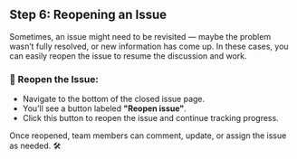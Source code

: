 ## Step 6: Reopening an Issue

Sometimes, an issue might need to be revisited — maybe the problem wasn’t fully resolved, or new information has come up. In these cases, you can easily reopen the issue to resume the discussion and work.

### :repeat: Reopen the Issue:

- Navigate to the bottom of the closed issue page.
- You’ll see a button labeled **"Reopen issue"**.
- Click this button to reopen the issue and continue tracking progress.

Once reopened, team members can comment, update, or assign the issue as needed. :hammer_and_wrench:
